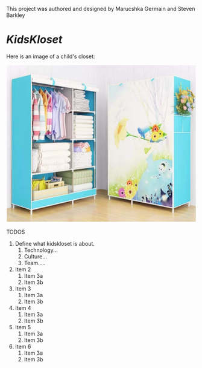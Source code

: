 This project was authored and designed by Marucshka Germain and Steven Barkley

# _**KidsKloset**_

Here is an image of a child's closet:

![Kids Kloset](/images/KidsKloset.jpg)

TODOS


1. Define what kidskloset is about. 
   1. Technology...
   1. Culture...
   1. Team.....
1. Item 2
   1. Item 3a
   1. Item 3b 
1. Item 3
   1. Item 3a
   1. Item 3b
1. Item 4
   1. Item 3a
   1. Item 3b
1. Item 5
   1. Item 3a
   1. Item 3b 
1. Item 6
   1. Item 3a
   1. Item 3b

